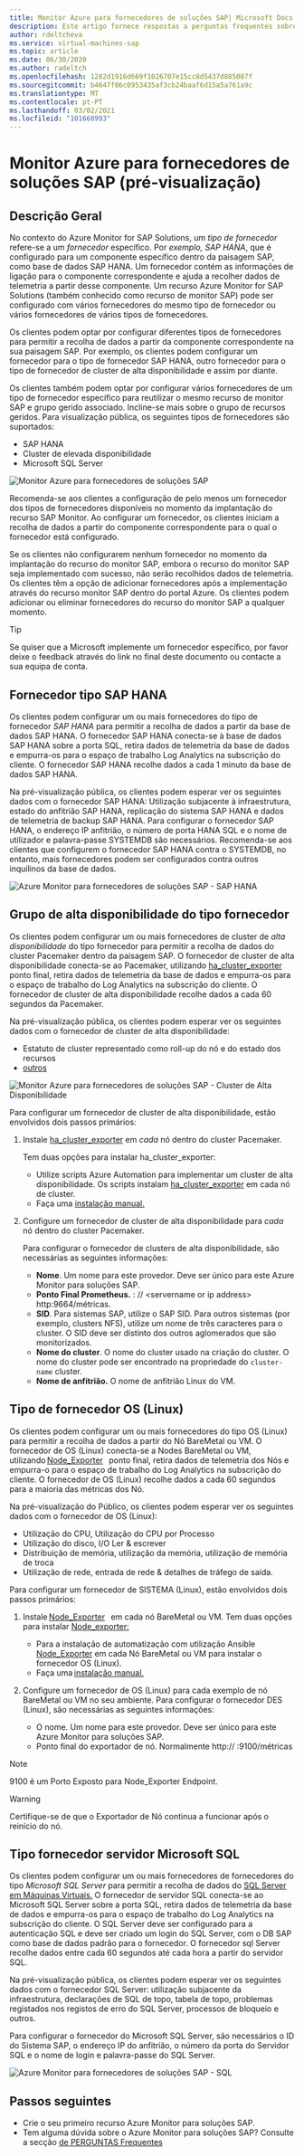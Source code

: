 ```yaml
---
title: Monitor Azure para fornecedores de soluções SAP| Microsoft Docs
description: Este artigo fornece respostas a perguntas frequentes sobre o monitor Azure para fornecedores de soluções SAP.
author: rdeltcheva
ms.service: virtual-machines-sap
ms.topic: article
ms.date: 06/30/2020
ms.author: radeltch
ms.openlocfilehash: 1282d1916d669f1026707e15cc8d5437d885087f
ms.sourcegitcommit: b4647f06c0953435af3cb24baaf6d15a5a761a9c
ms.translationtype: MT
ms.contentlocale: pt-PT
ms.lasthandoff: 03/02/2021
ms.locfileid: "101668993"
---
```

# <a name="azure-monitor-for-sap-solutions-providers-preview"></a>Monitor Azure para fornecedores de soluções SAP (pré-visualização)

## <a name="overview"></a>Descrição Geral  

No contexto do Azure Monitor for SAP Solutions, um *tipo de fornecedor* refere-se a um *fornecedor* específico. Por *exemplo, SAP HANA*, que é configurado para um componente específico dentro da paisagem SAP, como base de dados SAP HANA. Um fornecedor contém as informações de ligação para o componente correspondente e ajuda a recolher dados de telemetria a partir desse componente. Um recurso Azure Monitor for SAP Solutions (também conhecido como recurso de monitor SAP) pode ser configurado com vários fornecedores do mesmo tipo de fornecedor ou vários fornecedores de vários tipos de fornecedores.
   
Os clientes podem optar por configurar diferentes tipos de fornecedores para permitir a recolha de dados a partir da componente correspondente na sua paisagem SAP. Por exemplo, os clientes podem configurar um fornecedor para o tipo de fornecedor SAP HANA, outro fornecedor para o tipo de fornecedor de cluster de alta disponibilidade e assim por diante.  

Os clientes também podem optar por configurar vários fornecedores de um tipo de fornecedor específico para reutilizar o mesmo recurso de monitor SAP e grupo gerido associado. Incline-se mais sobre o grupo de recursos geridos. Para visualização pública, os seguintes tipos de fornecedores são suportados:   
- SAP HANA
- Cluster de elevada disponibilidade
- Microsoft SQL Server

![Monitor Azure para fornecedores de soluções SAP](./media/azure-monitor-sap/azure-monitor-providers.png)

Recomenda-se aos clientes a configuração de pelo menos um fornecedor dos tipos de fornecedores disponíveis no momento da implantação do recurso SAP Monitor. Ao configurar um fornecedor, os clientes iniciam a recolha de dados a partir do componente correspondente para o qual o fornecedor está configurado.   

Se os clientes não configurarem nenhum fornecedor no momento da implantação do recurso do monitor SAP, embora o recurso do monitor SAP seja implementado com sucesso, não serão recolhidos dados de telemetria. Os clientes têm a opção de adicionar fornecedores após a implementação através do recurso monitor SAP dentro do portal Azure. Os clientes podem adicionar ou eliminar fornecedores do recurso do monitor SAP a qualquer momento.

> [!Tip]
> Se quiser que a Microsoft implemente um fornecedor específico, por favor deixe o feedback através do link no final deste documento ou contacte a sua equipa de conta.  

## <a name="provider-type-sap-hana"></a>Fornecedor tipo SAP HANA

Os clientes podem configurar um ou mais fornecedores do tipo de fornecedor *SAP HANA* para permitir a recolha de dados a partir da base de dados SAP HANA. O fornecedor SAP HANA conecta-se à base de dados SAP HANA sobre a porta SQL, retira dados de telemetria da base de dados e empurra-os para o espaço de trabalho Log Analytics na subscrição do cliente. O fornecedor SAP HANA recolhe dados a cada 1 minuto da base de dados SAP HANA.  

Na pré-visualização pública, os clientes podem esperar ver os seguintes dados com o fornecedor SAP HANA: Utilização subjacente à infraestrutura, estado do anfitrião SAP HANA, replicação do sistema SAP HANA e dados de telemetria de backup SAP HANA. Para configurar o fornecedor SAP HANA, o endereço IP anfitrião, o número de porta HANA SQL e o nome de utilizador e palavra-passe SYSTEMDB são necessários. Recomenda-se aos clientes que configurem o fornecedor SAP HANA contra o SYSTEMDB, no entanto, mais fornecedores podem ser configurados contra outros inquilinos da base de dados.

![Azure Monitor para fornecedores de soluções SAP - SAP HANA](./media/azure-monitor-sap/azure-monitor-providers-hana.png)

## <a name="provider-type-high-availability-cluster"></a>Grupo de alta disponibilidade do tipo fornecedor
Os clientes podem configurar um ou mais fornecedores de cluster de *alta disponibilidade* do tipo fornecedor para permitir a recolha de dados do cluster Pacemaker dentro da paisagem SAP. O fornecedor de cluster de alta disponibilidade conecta-se ao Pacemaker, utilizando [ha_cluster_exporter](https://github.com/ClusterLabs/ha_cluster_exporter) ponto final, retira dados de telemetria da base de dados e empurra-os para o espaço de trabalho do Log Analytics na subscrição do cliente. O fornecedor de cluster de alta disponibilidade recolhe dados a cada 60 segundos da Pacemaker.  

Na pré-visualização pública, os clientes podem esperar ver os seguintes dados com o fornecedor de cluster de alta disponibilidade:   
 - Estatuto de cluster representado como roll-up do nó e do estado dos recursos 
 - [outros](https://github.com/ClusterLabs/ha_cluster_exporter/blob/master/doc/metrics.md) 

![Monitor Azure para fornecedores de soluções SAP - Cluster de Alta Disponibilidade](./media/azure-monitor-sap/azure-monitor-providers-pacemaker-cluster.png)

Para configurar um fornecedor de cluster de alta disponibilidade, estão envolvidos dois passos primários:

1. Instale [ha_cluster_exporter](https://github.com/ClusterLabs/ha_cluster_exporter) em *cada* nó dentro do cluster Pacemaker.

   Tem duas opções para instalar ha_cluster_exporter:
   
   - Utilize scripts Azure Automation para implementar um cluster de alta disponibilidade. Os scripts instalam [ha_cluster_exporter](https://github.com/ClusterLabs/ha_cluster_exporter) em cada nó de cluster.  
   - Faça uma [instalação manual.](https://github.com/ClusterLabs/ha_cluster_exporter#manual-clone--build) 

2. Configure um fornecedor de cluster de alta disponibilidade para *cada* nó dentro do cluster Pacemaker.

   Para configurar o fornecedor de clusters de alta disponibilidade, são necessárias as seguintes informações:
   
   - **Nome**. Um nome para este provedor. Deve ser único para este Azure Monitor para soluções SAP.
   - **Ponto Final Prometheus.** \: // \<servername or ip address\> http:9664/métricas.
   - **SID**. Para sistemas SAP, utilize o SAP SID. Para outros sistemas (por exemplo, clusters NFS), utilize um nome de três caracteres para o cluster. O SID deve ser distinto dos outros aglomerados que são monitorizados.   
   - **Nome do cluster**. O nome do cluster usado na criação do cluster. O nome do cluster pode ser encontrado na propriedade do `cluster-name` cluster.
   - **Nome de anfitrião.** O nome de anfitrião Linux do VM.  


## <a name="provider-type-os-linux"></a>Tipo de fornecedor OS (Linux)
Os clientes podem configurar um ou mais fornecedores do tipo OS (Linux) para permitir a recolha de dados a partir do Nó BareMetal ou VM. O fornecedor de OS (Linux) conecta-se a Nodes BareMetal ou VM, utilizando [Node_Exporter](https://github.com/prometheus/node_exporter)   ponto final, retira dados de telemetria dos Nós e empurra-o para o espaço de trabalho do Log Analytics na subscrição do cliente. O fornecedor de OS (Linux) recolhe dados a cada 60 segundos para a maioria das métricas dos Nó. 

Na pré-visualização do Público, os clientes podem esperar ver os seguintes dados com o fornecedor de OS (Linux): 
   - Utilização do CPU, Utilização do CPU por Processo 
   - Utilização do disco, I/O Ler & escrever 
   - Distribuição de memória, utilização da memória, utilização de memória de troca 
   - Utilização de rede, entrada de rede & detalhes de tráfego de saída. 

Para configurar um fornecedor de SISTEMA (Linux), estão envolvidos dois passos primários:
1. Instale [Node_Exporter](https://github.com/prometheus/node_exporter)   em cada nó BareMetal ou VM.
   Tem duas opções para instalar [Node_exporter:](https://github.com/prometheus/node_exporter) 
      - Para a instalação de automatização com utilização Ansible [Node_Exporter](https://github.com/prometheus/node_exporter) em cada Nó BareMetal ou VM para instalar o fornecedor OS (Linux).  
      - Faça uma [instalação manual.](https://prometheus.io/docs/guides/node-exporter/)

2. Configure um fornecedor de OS (Linux) para cada exemplo de nó BareMetal ou VM no seu ambiente. 
   Para configurar o fornecedor DES (Linux), são necessárias as seguintes informações: 
      - O nome. Um nome para este provedor. Deve ser único para este Azure Monitor para soluções SAP. 
      - Ponto final do exportador de nó. Normalmente http:// <servername or ip address> :9100/métricas 

> [!NOTE]
> 9100 é um Porto Exposto para Node_Exporter Endpoint.

> [!Warning]
> Certifique-se de que o Exportador de Nó continua a funcionar após o reinício do nó. 


## <a name="provider-type-microsoft-sql-server"></a>Tipo fornecedor servidor Microsoft SQL

Os clientes podem configurar um ou mais fornecedores de fornecedores do tipo *Microsoft SQL Server* para permitir a recolha de dados do [SQL Server em Máquinas Virtuais.](https://azure.microsoft.com/services/virtual-machines/sql-server/) O fornecedor de servidor SQL conecta-se ao Microsoft SQL Server sobre a porta SQL, retira dados de telemetria da base de dados e empurra-os para o espaço de trabalho do Log Analytics na subscrição do cliente. O SQL Server deve ser configurado para a autenticação SQL e deve ser criado um login do SQL Server, com o DB SAP como base de dados padrão para o fornecedor. O fornecedor sql Server recolhe dados entre cada 60 segundos até cada hora a partir do servidor SQL.  

Na pré-visualização pública, os clientes podem esperar ver os seguintes dados com o fornecedor SQL Server: utilização subjacente da infraestrutura, declarações de SQL de topo, tabela de topo, problemas registados nos registos de erro do SQL Server, processos de bloqueio e outros.  

Para configurar o fornecedor do Microsoft SQL Server, são necessários o ID do Sistema SAP, o endereço IP do anfitrião, o número da porta do Servidor SQL e o nome de login e palavra-passe do SQL Server.

![Azure Monitor para fornecedores de soluções SAP - SQL](./media/azure-monitor-sap/azure-monitor-providers-sql.png)

## <a name="next-steps"></a>Passos seguintes

- Crie o seu primeiro recurso Azure Monitor para soluções SAP.
- Tem alguma dúvida sobre o Azure Monitor para soluções SAP? Consulte a secção [de PERGUNTAS Frequentes](./azure-monitor-faq.md)
